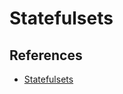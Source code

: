 # Statefulsets #

## References ##

- [Statefulsets](https://kubernetes.io/docs/concepts/workloads/controllers/statefulset/)